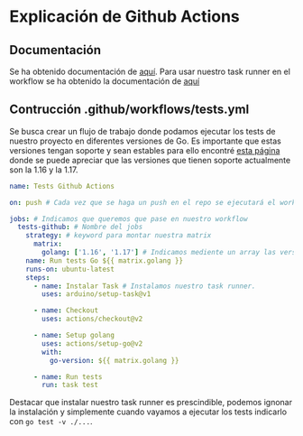 # Explicación de Github Actions

## Documentación
Se ha obtenido documentación de [aquí](https://docs.github.com/es/actions/learn-github-actions/managing-complex-workflows#using-a-build-matrix).
Para usar nuestro task runner en el workflow se ha obtenido la documentación de [aquí](https://github.com/arduino/setup-task)

## Contrucción  .github/workflows/tests.yml
Se busca crear un flujo de trabajo donde podamos ejecutar los tests de nuestro proyecto en diferentes versiones de Go. Es importante que estas versiones tengan soporte y sean estables para ello encontré [esta página](https://endoflife.date/go) donde se puede apreciar que las versiones que tienen soporte actualmente son la 1.16 y la 1.17.



``` yaml
name: Tests Github Actions

on: push # Cada vez que se haga un push en el repo se ejecutará el workflow

jobs: # Indicamos que queremos que pase en nuestro workflow
  tests-github: # Nombre del jobs
    strategy: # keyword para montar nuestra matrix
      matrix:
        golang: ['1.16', '1.17'] # Indicamos mediente un array las versiones de Go con las que queremos ejecutar nuestros tests
    name: Run tests Go ${{ matrix.golang }}
    runs-on: ubuntu-latest
    steps:
      - name: Instalar Task # Instalamos nuestro task runner. 
        uses: arduino/setup-task@v1

      - name: Checkout
        uses: actions/checkout@v2

      - name: Setup golang
        uses: actions/setup-go@v2
        with:
          go-version: ${{ matrix.golang }}

      - name: Run tests
        run: task test

```

Destacar que instalar nuestro task runner es prescindible, podemos ignonar la instalación y simplemente cuando vayamos a ejecutar los tests indicarlo con `go test -v ./...`.
